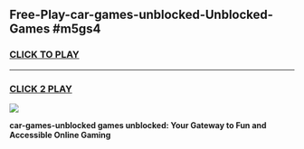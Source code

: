 
## Free-Play-car-games-unblocked-Unblocked-Games #m5gs4
<h3>
<a href="https://news.freeplayer.one?title=car-games-unblocked&ref=8M">CLICK TO PLAY</a></h3>
<hr>

<h3>
<a href="https://news.freeplayer.one?title=car-games-unblocked&ref=8M">CLICK 2 PLAY</a>
  
</h3>

<a href="https://news.freeplayer.one?title=car-games-unblocked&ref=8M"><img src="https://clearcache.store/games.png"></a>


**car-games-unblocked games unblocked: Your Gateway to Fun and Accessible Online Gaming**
